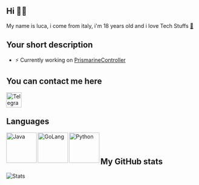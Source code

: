 
## Hi <a href="https://i.imgur.com/342nXXc.gif" style="text-decoration:none;">👋🏼</a>

My name is luca, i come from italy, i'm 18 years old and i love Tech Stuffs <a href="https://media.tenor.com/images/07b916b3ee7bdc9a7acbbc95f9c007fd/tenor.gif">🤖</a>


## Your short description
- ⚡️ Currently working on [PrismarineController](https://github.com/iimrudy/PrismaController)


## You can contact me here
<a href="https://t.me/lecosedirudy">
  <img align="left" alt="Telegram" width="40px" src="https://cdn.jsdelivr.net/npm/simple-icons@v3/icons/telegram.svg"/>
</a>
<br>
<br>


## Languages

<img align="left" alt="Java" width="80px" src="https://raw.githubusercontent.com/yurijserrano/Github-Profile-Readme-Logos/master/programming%20languages/java.svg" />
<img align="left" alt="GoLang" width="80px" src="https://raw.githubusercontent.com/yurijserrano/Github-Profile-Readme-Logos/master/programming%20languages/go.svg" />
<img align="left" alt="Python" width="80px" src="https://raw.githubusercontent.com/yurijserrano/Github-Profile-Readme-Logos/master/programming%20languages/python.svg" />
<br>
<img align="left" alt="Python" width="0px" src="https://raw.githubusercontent.com/yurijserrano/Github-Profile-Readme-Logos/master/programming%20languages/python.svg" />
<br>


## My GitHub stats

![Stats](https://github-readme-stats.vercel.app/api?username=iimrudy&show_icons=true&theme=dracula)

